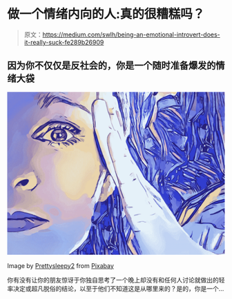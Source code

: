 # 做一个情绪内向的人:真的很糟糕吗？

> 原文：<https://medium.com/swlh/being-an-emotional-introvert-does-it-really-suck-fe289b26909>

## 因为你不仅仅是反社会的，你是一个随时准备爆发的情绪大袋

![](img/829b0aab247defa7c82d8a1ba0127c46.png)

Image by [Prettysleepy2](https://pixabay.com/users/Prettysleepy2-2973588/?utm_source=link-attribution&utm_medium=referral&utm_campaign=image&utm_content=3275328) from [Pixabay](https://pixabay.com/?utm_source=link-attribution&utm_medium=referral&utm_campaign=image&utm_content=3275328)

你有没有让你的朋友惊讶于你独自思考了一个晚上却没有和任何人讨论就做出的轻率决定或超凡脱俗的结论，以至于他们不知道这是从哪里来的？是的，你是一个…